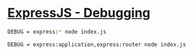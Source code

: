 # [ExpressJS - Debugging](https://www.tutorialspoint.com/expressjs/expressjs_debugging.htm)

```bash
DEBUG = express:* node index.js

DEBUG = express:application,express:router node index.js
```